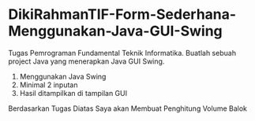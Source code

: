 # DikiRahmanTIF-Form-Sederhana-Menggunakan-Java-GUI-Swing
Tugas Pemrograman Fundamental Teknik Informatika.
Buatlah sebuah project Java yang menerapkan Java GUI Swing.

1. Menggunakan Java Swing
2. Minimal 2 inputan
3. Hasil ditampilkan di tampilan GUI

Berdasarkan Tugas Diatas Saya akan
Membuat Penghitung Volume Balok

